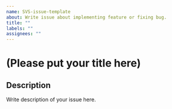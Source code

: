 ```yaml
---
name: SVS-issue-template
about: Write issue about implementing feature or fixing bug.
title: ""
labels: ""
assignees: ""
---
```


# (Please put your title here)

## Description

Write description of your issue here.
